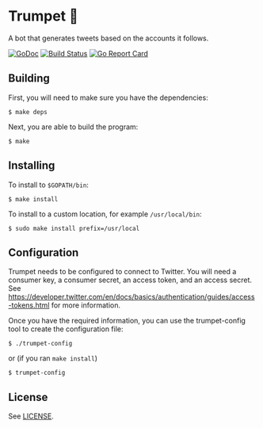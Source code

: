 Trumpet 🎺
=======

A bot that generates tweets based on the accounts it follows.

[![GoDoc](https://godoc.org/github.com/rkoesters/trumpet?status.svg)](https://godoc.org/github.com/rkoesters/trumpet)
[![Build Status](https://travis-ci.org/rkoesters/trumpet.svg?branch=master)](https://travis-ci.org/rkoesters/trumpet)
[![Go Report Card](https://goreportcard.com/badge/github.com/rkoesters/trumpet)](https://goreportcard.com/report/github.com/rkoesters/trumpet)

Building
--------

First, you will need to make sure you have the dependencies:

	$ make deps

Next, you are able to build the program:

	$ make

Installing
----------

To install to `$GOPATH/bin`:

	$ make install

To install to a custom location, for example `/usr/local/bin`:

	$ sudo make install prefix=/usr/local

Configuration
-------------

Trumpet needs to be configured to connect to Twitter. You will need a
consumer key, a consumer secret, an access token, and an access secret.
See
<https://developer.twitter.com/en/docs/basics/authentication/guides/access-tokens.html>
for more information.

Once you have the required information, you can use the trumpet-config
tool to create the configuration file:

	$ ./trumpet-config

or (if you ran `make install`)

	$ trumpet-config

License
-------

See [LICENSE](LICENSE).
